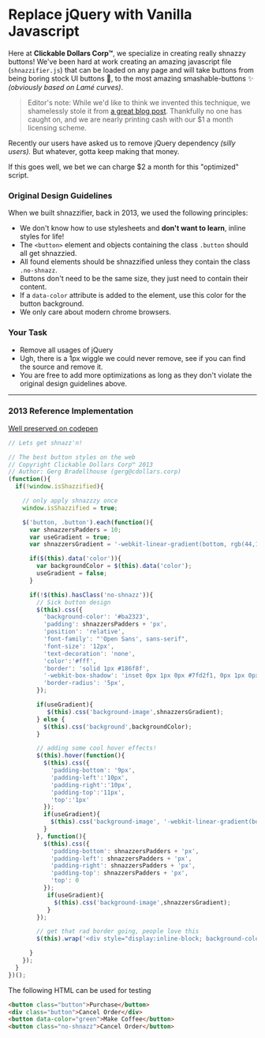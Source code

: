 # Replace jQuery with Vanilla Javascript

Here at **Clickable Dollars Corp™**, we specialize in creating really shnazzy buttons! We've been hard at work creating an amazing javascript file (`shnazzifier.js`) that can be loaded on any page and will take buttons from being boring stock UI buttons 🤮, to the most amazing smashable-buttons  ✨ _(obviously based on Lamé curves)_.

> Editor's note: While we'd like to think we invented this technique, we shamelessly stole it from [a great blog post](https://tympanus.net/codrops/2012/01/11/css-buttons-with-pseudo-elements/#). Thankfully no one has caught on, and we are nearly printing cash with our $1 a month licensing scheme.

Recently our users have asked us to remove jQuery dependency _(silly users)._ But whatever, gotta keep making that money.

If this goes well, we bet we can charge $2 a month for this "optimized" script.

### Original Design Guidelines
When we built shnazzifier, back in 2013, we used the following principles:

* We don't know how to use stylesheets and **don't want to learn**, inline styles for life!
* The `<button>` element and objects containing the class `.button` should all get shnazzied.
* All found elements should be shnazzified unless they contain the class `.no-shnazz`.
* Buttons don't need to be the same size, they just need to contain their content.
* If a `data-color` attribute is added to the element, use this color for the button background.
* We only care about modern chrome browsers.

### Your Task

* Remove all usages of jQuery
* Ugh, there is a 1px wiggle we could never remove, see if you can find the source and remove it.
* You are free to add more optimizations as long as they don't violate the original design guidelines above.

---

### 2013 Reference Implementation

[Well preserved on codepen](https://codepen.io/banderson623/pen/MXWLEP)

```js
// Lets get shnazz'n!

// The best button styles on the web
// Copyright Clickable Dollars Corp™ 2013
// Author: Gerg Bradellhouse (gerg@cdollars.corp)
(function(){
  if(!window.isShazzified){

    // only apply shnazzzy once
    window.isShazzified = true;

    $('button, .button').each(function(){
      var shnazzersPadders = 10;
      var useGradient = true;
      var shnazzersGradient = '-webkit-linear-gradient(bottom, rgb(44,160,202) 0%, rgb(62,184,229) 100%)';

      if($(this).data('color')){
        var backgroundColor = $(this).data('color');
        useGradient = false;
      }

      if(!$(this).hasClass('no-shnazz')){
        // Sick button design
        $(this).css({
          'background-color': '#ba2323',
          'padding': shnazzersPadders + 'px',
          'position': 'relative',
          'font-family': "'Open Sans', sans-serif",
          'font-size': '12px',
          'text-decoration': 'none',
          'color':'#fff',
          'border': 'solid 1px #186f8f',
          '-webkit-box-shadow': 'inset 0px 1px 0px #7fd2f1, 0px 1px 0px #fff',
          'border-radius': '5px',
        });

        if(useGradient){
           $(this).css('background-image',shnazzersGradient);
        } else {
          $(this).css('background',backgroundColor);
        }

        // adding some cool hover effects!
        $(this).hover(function(){
          $(this).css({
            'padding-bottom': '9px',
            'padding-left':'10px',
            'padding-right':'10px',
            'padding-top':'11px',
            'top':'1px'
          });
          if(useGradient){
            $(this).css('background-image', '-webkit-linear-gradient(bottom, rgb(62,184,229) 0%, rgb(44,160,202) 100%)');
          }
        }, function(){
          $(this).css({
            'padding-bottom': shnazzersPadders + 'px',
            'padding-left': shnazzersPadders + 'px',
            'padding-right': shnazzersPadders + 'px',
            'padding-top': shnazzersPadders + 'px',
            'top': 0
          });
           if(useGradient){
             $(this).css('background-image',shnazzersGradient);
           }
        });

        // get that rad border going, people love this
        $(this).wrap('<div style="display:inline-block; background-color:#ccd0d5; margin: 0; ;z-index:-1; padding: 8px; border-radius: 5px;-webkit-box-shadow: inset 0px 1px 1px #909193, 0px 1px 0px #fff;"></div>');

      }
    });
  }
})();
```

The following HTML can be used for testing

```html
<button class="button">Purchase</button>
<div class="button">Cancel Order</div>
<button data-color="green">Make Coffee</button>
<button class="no-shnazz">Cancel Order</button>
```
